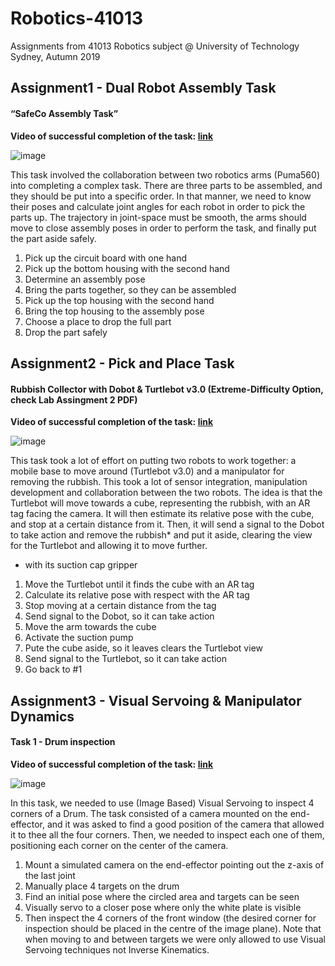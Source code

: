 # Robotics-41013
Assignments from 41013 Robotics subject @ University of Technology Sydney, Autumn 2019

## Assignment1 - Dual Robot Assembly Task
#### “SafeCo Assembly Task”

**Video of successful completion of the task: [link](https://www.youtube.com/watch?v=lrr2d_io8Yc)**

![image](https://user-images.githubusercontent.com/22358397/150844800-b65e7451-b079-4b71-99c5-c226cbb8d26d.png)



This task involved the collaboration between two robotics arms (Puma560) into completing a complex task. There are three parts to be
assembled, and they should be put into a specific order. In that manner, we need to know their poses and calculate joint angles for each
robot in order to pick the parts up. The trajectory in  joint-space must be smooth, the arms should move to close assembly poses in order
to perform the task, and finally put the part aside safely.

1. Pick up the circuit board with one hand
2. Pick up the bottom housing with the second hand
3. Determine an assembly pose
4. Bring the parts together, so they can be assembled
5. Pick up the top housing with the second hand
6. Bring the top housing to the assembly pose
7. Choose a place to drop the full part
8. Drop the part safely

## Assignment2 - Pick and Place Task
#### Rubbish Collector with Dobot & Turtlebot v3.0 (Extreme-Difficulty Option, check Lab Assingment 2 PDF)

**Video of successful completion of the task: [link](https://youtu.be/cC__Lanfi90)**

![image](https://user-images.githubusercontent.com/22358397/150845039-f6032b7b-8a14-407a-a055-c8512db18747.png)


This task took a lot of effort on putting two robots to work together: a mobile base to move around (Turtlebot v3.0) and a manipulator
for removing the rubbish. This took a lot of sensor integration, manipulation development and collaboration between the two robots.
The idea is that the Turtlebot will move towards a cube, representing the rubbish, with an AR tag facing the camera. It will then estimate
its relative pose with the cube, and stop at a certain distance from it. Then, it will send a signal to the Dobot to take action and remove
the rubbish* and put it aside, clearing the view for the Turtlebot and allowing it to move further.
* with its suction cap gripper

1. Move the Turtlebot until it finds the cube with an AR tag
2. Calculate its relative pose with respect with the AR tag
3. Stop moving at a certain distance from the tag
4. Send signal to the Dobot, so it can take action
5. Move the arm towards the cube
6. Activate the suction pump
7. Pute the cube aside, so it leaves clears the Turtlebot view
8. Send signal to the Turtlebot, so it can take action
9. Go back to #1

## Assignment3 - Visual Servoing & Manipulator Dynamics
#### Task 1 - Drum inspection

**Video of successful completion of the task: [link](https://youtu.be/srst6tM4fFA)**

![image](https://user-images.githubusercontent.com/22358397/150845227-647836a4-b015-41bd-a53f-f4eac3c14b2d.png)



In this task, we needed to use (Image Based) Visual Servoing to inspect 4 corners of a Drum. The task
consisted of a camera mounted on the end-effector, and it was asked to find a good position of the 
camera that allowed it to thee all the four corners. Then, we needed to inspect each one of them, 
positioning each corner on the center of the camera.

1. Mount a simulated camera on the end-effector pointing out the z-axis of the last joint
2. Manually place 4 targets on the drum
3. Find an initial pose where the circled area and targets can be seen
4. Visually servo to a closer pose where only the white plate is visible
5. Then inspect the 4 corners of the front window (the desired corner for inspection should be placed 
in the centre of the image plane). Note that when moving to and between targets we were only allowed
to use Visual Servoing techniques not Inverse Kinematics.

